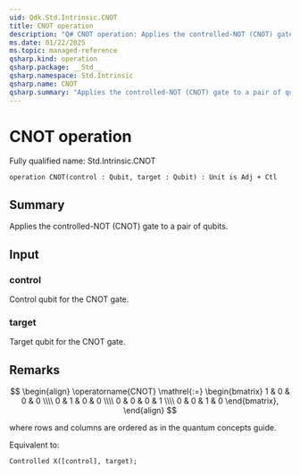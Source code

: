 ```yaml
---
uid: Qdk.Std.Intrinsic.CNOT
title: CNOT operation
description: "Q# CNOT operation: Applies the controlled-NOT (CNOT) gate to a pair of qubits."
ms.date: 01/22/2025
ms.topic: managed-reference
qsharp.kind: operation
qsharp.package: __Std__
qsharp.namespace: Std.Intrinsic
qsharp.name: CNOT
qsharp.summary: "Applies the controlled-NOT (CNOT) gate to a pair of qubits."
---
```


# CNOT operation

Fully qualified name: Std.Intrinsic.CNOT

```qsharp
operation CNOT(control : Qubit, target : Qubit) : Unit is Adj + Ctl
```

## Summary
Applies the controlled-NOT (CNOT) gate to a pair of qubits.

## Input
### control
Control qubit for the CNOT gate.
### target
Target qubit for the CNOT gate.

## Remarks
$$
\begin{align}
    \operatorname{CNOT} \mathrel{:=}
    \begin{bmatrix}
        1 & 0 & 0 & 0 \\\\
        0 & 1 & 0 & 0 \\\\
        0 & 0 & 0 & 1 \\\\
        0 & 0 & 1 & 0
    \end{bmatrix},
\end{align}
$$

where rows and columns are ordered as in the quantum concepts guide.

Equivalent to:
```qsharp
Controlled X([control], target);
```
